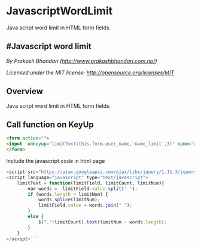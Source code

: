 # JavascriptWordLimit
Java script word limit in HTML form fields.


#Javascript word limit
--------

*By Prakash Bhandari
(http://www.prakashbhandari.com.np/)*

*Licensed under the MIT license: http://opensource.org/licenses/MIT*


Overview
--------
Java script word limit in HTML form fields.

Call function on KeyUp
--------

```html
<form action="">
<input  onkeyup="limitText(this.form.user_name,'name_limit',3)" name="user_name" type="text" value="">"
</form>
```


Include the javascript code in html page

```javascript
<script src="https://ajax.googleapis.com/ajax/libs/jquery/1.11.3/jquery.min.js"></script>
<script language="javascript" type="text/javascript">
    limitText = function(limitField, limitCount, limitNum){
        var words =  limitField.value.split(' ');
        if (words.length > limitNum) {
            words.splice(limitNum);
            limitField.value = words.join(" ");
        }
        else {
            $("."+limitCount).text(limitNum - words.length);
        }
    }
</script>```